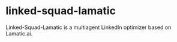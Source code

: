 # linked-squad-lamatic
Linked-Squad-Lamatic is a multiagent LinkedIn optimizer based on Lamatic.ai.
